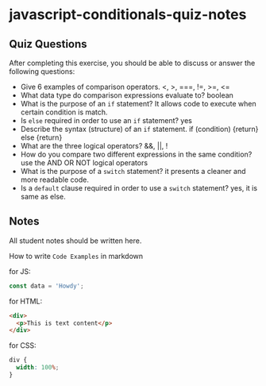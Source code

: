 # javascript-conditionals-quiz-notes

## Quiz Questions

After completing this exercise, you should be able to discuss or answer the following questions:

- Give 6 examples of comparison operators.
  <, >, ===, !=, >=, <=
- What data type do comparison expressions evaluate to?
  boolean
- What is the purpose of an `if` statement?
  It allows code to execute when certain condition is match.
- Is `else` required in order to use an `if` statement?
  yes
- Describe the syntax (structure) of an `if` statement.
  if (condition) {return} else {return}
- What are the three logical operators?
  &&, ||, !
- How do you compare two different expressions in the same condition?
  use the AND OR NOT logical operators
- What is the purpose of a `switch` statement?
  it presents a cleaner and more readable code.
- Is a `default` clause required in order to use a `switch` statement?
  yes, it is same as else.

## Notes

All student notes should be written here.

How to write `Code Examples` in markdown

for JS:

```javascript
const data = 'Howdy';
```

for HTML:

```html
<div>
  <p>This is text content</p>
</div>
```

for CSS:

```css
div {
  width: 100%;
}
```
